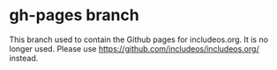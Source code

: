 # gh-pages branch

This branch used to contain the Github pages for includeos.org. It is no longer used. Please use https://github.com/includeos/includeos.org/ instead.

